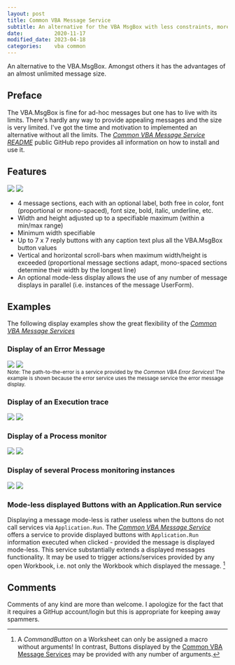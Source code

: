 ```yaml
---
layout: post
title: Common VBA Message Service
subtitle: An alternative for the VBA MsgBox with less constraints, more options, and a better display
date:          2020-11-17
modified_date: 2023-04-18
categories:    vba common
---
```

An alternative to the VBA.MsgBox. Amongst others it has the advantages of an almost unlimited message size.
<!--more-->

## Preface
The VBA.MsgBox is fine for ad-hoc messages but one has to live with its limits. There's hardly any way to provide appealing messages and the size is very limited. I've got the time and motivation to implemented an alternative without all the limits. The _[Common VBA Message Service README][1]_ public GitHub repo provides all information on how to install and use it. 

## Features
![](../Assets/CommMsgServiceDemo.png)
![](/Assets/CommMsgServiceDemo.png)
- 4 message sections, each with an optional label, both free in color, font (proportional or mono-spaced), font size, bold, italic, underline, etc.
- Width and height adjusted up to a specifiable maximum (within a min/max range)
- Minimum width specifiable
- Up to 7 x 7 reply buttons with any caption text plus all the VBA.MsgBox button values
- Vertical and horizontal scroll-bars when maximum width/height is exceeded (proportional message sections adapt, mono-spaced sections determine their width by the longest line)
- An optional mode-less display allows the use of any number of message displays in parallel (i.e. instances of the message UserForm).

## Examples
The following display examples show the great flexibility of the _[Common VBA Message Services][1]_
### Display of an Error Message 
![](../Assets/ErrMsgWithDebuggingOption.png)
![](/Assets/ErrMsgWithDebuggingOption.png)<br>
<small>Note: The path-to-the-error is a service provided by the _Common VBA Error Services_! The example is shown because the error service uses the message service the error message display.</small>

### Display of an Execution trace
![](../Assets/ExecutionTrace.png)
![](/Assets/ExecutionTrace.png)

### Display of a Process monitor
![](../Assets/DemoMonitorService.gif)
![](/Assets/DemoMonitorService.gif)

### Display of several Process monitoring instances
![](../Assets/DemoMonitorServiceInstances.gif)
![](/Assets/DemoMonitorServiceInstances.gif)

### Mode-less displayed Buttons with an Application.Run service
Displaying a message mode-less is rather useless when the buttons do not call services via `Application.Run`. The _[Common VBA Message Service][1]_ offers a service to provide displayed buttons with `Application.Run` information executed when clicked - provided the message is displayed mode-less. This service substantially extends a displayed messages functionality. It may be used to trigger actions/services provided by any open Workbook, i.e. not only the Workbook which displayed the message. [^1]


## Comments
Comments of any kind are more than welcome. I apologize for the fact that it requires a GitHup account/login but this is appropriate for keeping away spammers.

[^1]: A _CommandButton_ on a Worksheet can only be assigned a macro without arguments! In contrast, Buttons displayed by the [Common VBA Message Services][1] may be provided with any number of arguments.

[1]:https://github.com/warbe-maker/Common-VBA-Message-Service/blob/master/README.md

